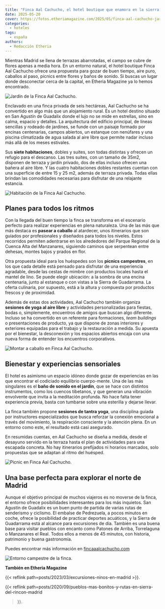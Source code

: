 ```yaml
---
title: "Finca Aal Cachucho, el hotel boutique que enamora en la sierra madrileña"
date: 2025-05-20
cover: https://fotos.etheriamagazine.com/2025/05/finca-aal-cachucho-jardin.jpeg
categories: 
  - hoteles
tags: 
  - españa
authors: 
  - Redacción Etheria
---
```


Mientras Madrid se llena de terrazas abarrotadas, el campo se cubre de flores apenas a 
media hora. En un entorno natural, el hotel boutique Finca Aal Cachucho ofrece una 
propuesta para gozar de buen tiempo, aire puro, caballos al paso, picnics entre flores y 
baños de sonido. Si buscas un lugar donde desconectar cerca de la capital, en Etheria 
Magazine ya lo hemos encontrado. 

![Jardín de la Finca Aal Cachucho.](https://fotos.etheriamagazine.com/2025/05/finca-aal-cachucho-jardin.jpeg "Precioso jardín del hotel.")

Enclavado en una finca privada de seis hectáreas, Aal Cachucho se ha convertido en algo 
más que un alojamiento rural. Es un hotel destino situado en San Agustín de Guadalix 
donde el lujo no se mide en estrellas, sino en calma, espacio y detalles. La 
arquitectura del edificio principal, de líneas sencillas y rodeado de jardines, se funde 
con un paisaje formado por encinas centenarias, campos abiertos, un estanque con 
nenúfares y una piscina climatizada de agua salada al aire libre que permite nadar 
incluso más allá de los meses estivales. 

Sus **siete habitaciones**, dobles y suites, son todas distintas y ofrecen un refugio 
para el descanso. Las tres suites, con un tamaño de 35m2, disponen de terraza y jardín 
privado, dos de ellas incluso ofrecen una bañera al aire libre. Y las cuatro 
habitaciones dobles restantes cuentan con una superficie de entre 15 y 25 m2, además de 
terraza privada. Todas ellas brindan las comodidades necesarias para disfrutar de una 
relajante estancia. 

![Habitación de la Finca Aal Cachucho.](https://fotos.etheriamagazine.com/2025/05/finca-aal-cachucho-habitacion.jpeg "Habitación de la Finca Aal Cachucho.")

## Planes para todos los ritmos

Con la llegada del buen tiempo la finca se transforma en el escenario perfecto para 
realizar experiencias en plena naturaleza. Una de las más que más destaca es **pasear a 
caballo** al atardecer, unos itinerarios que son guiados por profesionales y diseñados 
para todos los niveles. Estos recorridos permiten adentrarse en los alrededores del 
Parque Regional de la Cuenca Alta del Manzanares, siguiendo caminos que serpentean entre 
dehesas, montes bajos y prados en flor. 

Otra propuesta ideal para los huéspedes son los **picnics campestres**, en los que cada 
detalle está pensado para disfrutar de una experiencia agradable, desde las cestas de 
mimbre con productos locales hasta el mantel de lino. Se puede elegir ubicación: a la 
sombra de una encina centenaria, junto al estanque o con vistas a la Sierra de 
Guadarrama. La oferta culinaria, por supuesto, está a la altura y compuesta por 
productos frescos y de proximidad. 

Además de estas dos actividades, Aal Cachucho también organiza **sesiones de yoga al 
aire libre** y actividades personalizadas para fiestas, bodas o, simplemente, encuentros 
de amigos que buscan algo diferente. Incluso se ha convertido en un referente para 
formaciones, _team buildings_ o presentaciones de producto, ya que dispone de zonas 
interiores y exteriores equipadas para el trabajo y la restauración a medida. Su apuesta 
por el bienestar, la desconexión y los espacios abiertos encaja con una nueva forma de 
entender los encuentros corporativos. 

![Montar a caballo en Finca Aal Cachucho.](https://fotos.etheriamagazine.com/2025/05/finca-aal-cachucho-paseos-caballos-finca-aal-cachucho.jpeg "Paseos a caballo desde la Finca Aal Cachucho.")

## Bienestar y experiencias sensoriales

El hotel es asimismo un espacio idóneo donde gozar de experiencias en las que encontrar 
el codiciado equilibrio cuerpo-mente. Una de las más singulares es el **baño de sonido 
en el jardín**, que se hace con distintos instrumentos, como los cuencos tibetanos, y 
que generan una vibración envolvente que invita a la meditación profunda. No hace falta 
tener experiencia previa, basta con tumbarse sobre una esterilla y dejarse llevar. 

La finca también propone **sesiones de tantra yoga**, una disciplina guiada por 
instructores especializados que busca reforzar la conexión emocional a través del 
movimiento, la respiración consciente y la atención plena. En un entorno como este, el 
resultado está casi asegurado. 

En resumidas cuentas, en Aal Cachucho se diseña a medida, desde el desayuno servido en 
la terraza hasta el plan de actividades para una escapada concreta. No hay itinerarios 
prefijados ni horarios marcados, solo propuestas que se adaptan al ritmo del huésped. 

![Picnic en Finca Aal Cachucho.](https://fotos.etheriamagazine.com/2025/05/finca-hotel-rural-aal-cachucho-picnic.jpeg "Picnic en Finca Aal Cachucho.")

## Una base perfecta para explorar el norte de Madrid

Aunque el objetivo principal de muchos viajeros es no moverse de la finca, el entorno 
ofrece posibilidades interesantes para los más inquietos. San Agustín de Guadalix es un 
buen punto de partida de varias rutas de senderismo y ciclismo. El embalse de 
Pedrezuela, a pocos minutos en coche, ofrece la posibilidad de practicar deportes 
acuáticos, y la Sierra de Guadarrama está al alcance para excursiones de día. También es 
una buena base para visitar pueblos con encanto como Patones de Arriba, Torrelaguna o 
Manzanares el Real. Todos ellos a menos de 45 minutos, con historia, patrimonio y buena 
gastronomía. 

Puedes encontrar más información en 
[fincaaalcachucho.com](https://www.fincaaalcachucho.com) 

![Entorno campestre de la finca.](https://fotos.etheriamagazine.com/2025/05/finca-aal-cachucho-entorno-madrid.jpeg "Entorno campestre de la finca.")

**También en Etheria Magazine** 

{{< reflink path=posts/2023/03/excursiones-ninos-en-madrid >}}. 

{{< reflink path=posts/2020/09/pueblos-mas-bonitos-y-rutas-en-sierra-del-rincon-madrid 
>}}.

